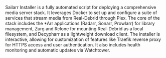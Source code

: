 Sailarr Installer is a fully automated script for deploying a comprehensive media server stack. It leverages Docker to set up and configure a suite of services that stream media from Real-Debrid through Plex. The core of the stack includes the *Arr applications (Radarr, Sonarr, Prowlarr) for library management, Zurg and Rclone for mounting Real-Debrid as a local filesystem, and Decypharr as a lightweight download client. The installer is interactive, allowing for customization of features like Traefik reverse proxy for HTTPS access and user authentication. It also includes health monitoring and automatic updates via Watchtower.